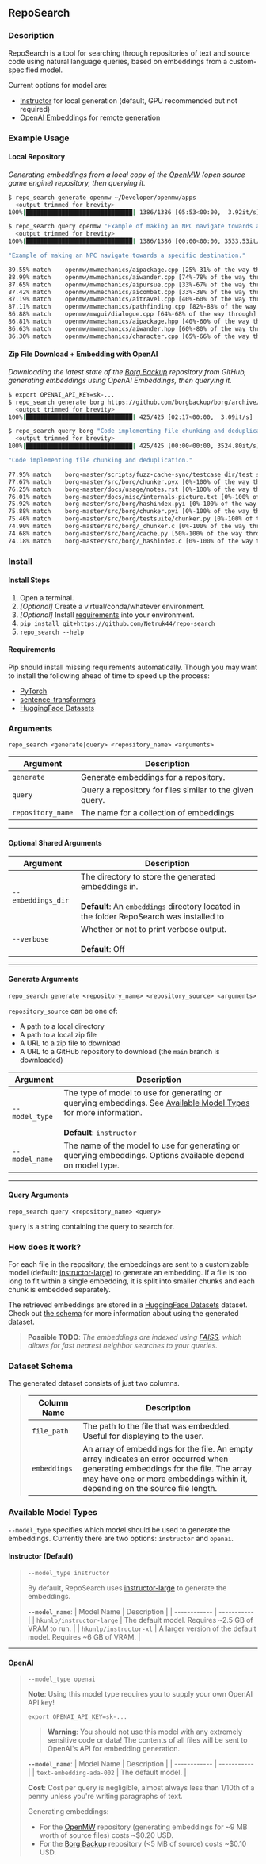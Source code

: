 ## RepoSearch
### Description

RepoSearch is a tool for searching through repositories of text and source code using natural language queries, based on embeddings from a custom-specified model.

Current options for model are:
* [Instructor](https://huggingface.co/hkunlp/instructor-large) for local generation (default, GPU recommended but not required)
* [OpenAI Embeddings](https://platform.openai.com/docs/guides/embeddings) for remote generation


### Example Usage

#### Local Repository
*Generating embeddings from a local copy of the [OpenMW](https://gitlab.com/OpenMW/openmw) (open source game engine) repository, then querying it.*

```bash
$ repo_search generate openmw ~/Developer/openmw/apps
  <output trimmed for brevity>
100%|██████████████████████████████| 1386/1386 [05:53<00:00,  3.92it/s]

$ repo_search query openmw "Example of making an NPC navigate towards a specific destination."
  <output trimmed for brevity>
100%|██████████████████████████████| 1386/1386 [00:00<00:00, 3533.53it/s]

"Example of making an NPC navigate towards a specific destination."

89.55% match    openmw/mwmechanics/aipackage.cpp [25%-31% of the way through]
88.99% match    openmw/mwmechanics/aiwander.cpp [74%-78% of the way through]
87.65% match    openmw/mwmechanics/aipursue.cpp [33%-67% of the way through]
87.42% match    openmw/mwmechanics/aicombat.cpp [33%-38% of the way through]
87.19% match    openmw/mwmechanics/aitravel.cpp [40%-60% of the way through]
87.11% match    openmw/mwmechanics/pathfinding.cpp [82%-88% of the way through]
86.88% match    openmw/mwgui/dialogue.cpp [64%-68% of the way through]
86.81% match    openmw/mwmechanics/aipackage.hpp [40%-60% of the way through]
86.63% match    openmw/mwmechanics/aiwander.hpp [60%-80% of the way through]
86.30% match    openmw/mwmechanics/character.cpp [65%-66% of the way through]
```

#### Zip File Download + Embedding with OpenAI

*Downloading the latest state of the [Borg Backup](https://github.com/borgbackup/borg) repository from GitHub, generating embeddings using OpenAI Embeddings, then querying it.*

```bash
$ export OPENAI_API_KEY=sk-...
$ repo_search generate borg https://github.com/borgbackup/borg/archive/refs/heads/master.zip --model_type openai
  <output trimmed for brevity>
100%|██████████████████████████████| 425/425 [02:17<00:00,  3.09it/s]

$ repo_search query borg "Code implementing file chunking and deduplication."
  <output trimmed for brevity>
100%|██████████████████████████████| 425/425 [00:00<00:00, 3524.80it/s]

"Code implementing file chunking and deduplication."

77.95% match    borg-master/scripts/fuzz-cache-sync/testcase_dir/test_simple [0%-100% of the way through]
77.67% match    borg-master/src/borg/chunker.pyx [0%-100% of the way through]
76.25% match    borg-master/docs/usage/notes.rst [0%-100% of the way through]
76.01% match    borg-master/docs/misc/internals-picture.txt [0%-100% of the way through]
75.92% match    borg-master/src/borg/hashindex.pyi [0%-100% of the way through]
75.88% match    borg-master/src/borg/chunker.pyi [0%-100% of the way through]
75.46% match    borg-master/src/borg/testsuite/chunker.py [0%-100% of the way through]
74.90% match    borg-master/src/borg/_chunker.c [0%-100% of the way through]
74.68% match    borg-master/src/borg/cache.py [50%-100% of the way through]
74.18% match    borg-master/src/borg/_hashindex.c [0%-100% of the way through]
```


### Install

#### Install Steps
1. Open a terminal.
2. *[Optional]* Create a virtual/conda/whatever environment.
3. *[Optional]* Install [requirements](#requirements) into your environment.
3. `pip install git+https://github.com/Netruk44/repo-search`
4. `repo_search --help`

#### Requirements
Pip should install missing requirements automatically. Though you may want to install the following ahead of time to speed up the process:
* [PyTorch](https://pytorch.org/)
* [sentence-transformers](https://pypi.org/project/sentence-transformers/)
* [HuggingFace Datasets](https://huggingface.co/docs/datasets/installation)

### Arguments

`repo_search <generate|query> <repository_name> <arguments>`

| Argument | Description |
| -------- | ----------- |
| `generate` | Generate embeddings for a repository. |
| `query` | Query a repository for files similar to the given query. |
| `repository_name` | The name for a collection of embeddings |

---

#### Optional Shared Arguments

| Argument | Description |
| -------- | ----------- |
| `--embeddings_dir` | The directory to store the generated embeddings in. <br /><br />**Default**: An `embeddings` directory located in the folder RepoSearch was installed to |
| `--verbose` | Whether or not to print verbose output.<br /><br />**Default**: Off |

---

#### Generate Arguments
`repo_search generate <repository_name> <repository_source> <arguments>`

`repository_source` can be one of:
* A path to a local directory
* A path to a local zip file
* A URL to a zip file to download
* A URL to a GitHub repository to download (the `main` branch is downloaded)

| Argument | Description |
| -------- | ----------- |
| `--model_type` | The type of model to use for generating or querying embeddings. See [Available Model Types](#available-model-types) for more information.<br /><br />**Default**: `instructor` |
| `--model_name` | The name of the model to use for generating or querying embeddings. Options available depend on model type. |

---

#### Query Arguments
`repo_search query <repository_name> <query>`

`query` is a string containing the query to search for.

### How does it work?
For each file in the repository, the embeddings are sent to a customizable model (default: [instructor-large](https://huggingface.co/hkunlp/instructor-large)) to generate an embedding. If a file is too long to fit within a single embedding, it is split into smaller chunks and each chunk is embedded separately.

The retrieved embeddings are stored in a [HuggingFace Datasets](https://huggingface.co/docs/datasets/index) dataset. Check out [the schema](#dataset-schema) for more information about using the generated dataset.

> **Possible TODO**: *The embeddings are indexed using [FAISS](https://faiss.ai/), which allows for fast nearest neighbor searches to your queries.*

### Dataset Schema
The generated dataset consists of just two columns.

> | Column Name | Description |
> | ----------- | ----------- |
> | `file_path` | The path to the file that was embedded. Useful for displaying to the user. |
> | `embeddings` | An array of embeddings for the file. An empty array indicates an error occurred when generating embeddings for the file. The array may have one or more embeddings within it, depending on the source file length. |

### Available Model Types

`--model_type` specifies which model should be used to generate the embeddings. Currently there are two options: `instructor` and `openai`.

#### Instructor (Default)

> `--model_type instructor`
> 
> By default, RepoSearch uses [instructor-large](https://huggingface.co/hkunlp/instructor-large) to generate the embeddings. 
> 
> **`--model_name`**:
> | Model Name | Description |
> | ------------ | ----------- |
> | `hkunlp/instructor-large` | The default model. Requires ~2.5 GB of VRAM to run. |
> | `hkunlp/instructor-xl` | A larger version of the default model. Requires ~6 GB of VRAM. |

---

#### OpenAI

> `--model_type openai`
> 
> **Note**: Using this model type requires you to supply your own OpenAI API key!
> 
> `export OPENAI_API_KEY=sk-...`
> 
>>  **Warning**: You should not use this model with any extremely sensitive code or data! The contents of all files will be sent to OpenAI's API for embedding generation.
>
> **`--model_name`**: 
> | Model Name | Description |
> | ------------ | ----------- |
> | `text-embedding-ada-002` | The default model. |
> 
> **Cost**:
> Cost per query is negligible, almost always less than 1/10th of a penny unless you're writing paragraphs of text.
> 
> Generating embeddings:
> * For the [OpenMW](https://gitlab.com/OpenMW/openmw) repository (generating embeddings for ~9 MB worth of source files) costs ~$0.20 USD.
> * For the [Borg Backup](https://github.com/borgbackup/borg) repository (<5 MB of source) costs ~$0.10 USD.
